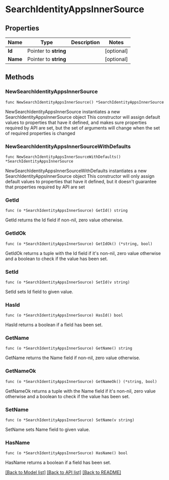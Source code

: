 # SearchIdentityAppsInnerSource

## Properties

Name | Type | Description | Notes
------------ | ------------- | ------------- | -------------
**Id** | Pointer to **string** |  | [optional] 
**Name** | Pointer to **string** |  | [optional] 

## Methods

### NewSearchIdentityAppsInnerSource

`func NewSearchIdentityAppsInnerSource() *SearchIdentityAppsInnerSource`

NewSearchIdentityAppsInnerSource instantiates a new SearchIdentityAppsInnerSource object
This constructor will assign default values to properties that have it defined,
and makes sure properties required by API are set, but the set of arguments
will change when the set of required properties is changed

### NewSearchIdentityAppsInnerSourceWithDefaults

`func NewSearchIdentityAppsInnerSourceWithDefaults() *SearchIdentityAppsInnerSource`

NewSearchIdentityAppsInnerSourceWithDefaults instantiates a new SearchIdentityAppsInnerSource object
This constructor will only assign default values to properties that have it defined,
but it doesn't guarantee that properties required by API are set

### GetId

`func (o *SearchIdentityAppsInnerSource) GetId() string`

GetId returns the Id field if non-nil, zero value otherwise.

### GetIdOk

`func (o *SearchIdentityAppsInnerSource) GetIdOk() (*string, bool)`

GetIdOk returns a tuple with the Id field if it's non-nil, zero value otherwise
and a boolean to check if the value has been set.

### SetId

`func (o *SearchIdentityAppsInnerSource) SetId(v string)`

SetId sets Id field to given value.

### HasId

`func (o *SearchIdentityAppsInnerSource) HasId() bool`

HasId returns a boolean if a field has been set.

### GetName

`func (o *SearchIdentityAppsInnerSource) GetName() string`

GetName returns the Name field if non-nil, zero value otherwise.

### GetNameOk

`func (o *SearchIdentityAppsInnerSource) GetNameOk() (*string, bool)`

GetNameOk returns a tuple with the Name field if it's non-nil, zero value otherwise
and a boolean to check if the value has been set.

### SetName

`func (o *SearchIdentityAppsInnerSource) SetName(v string)`

SetName sets Name field to given value.

### HasName

`func (o *SearchIdentityAppsInnerSource) HasName() bool`

HasName returns a boolean if a field has been set.


[[Back to Model list]](../README.md#documentation-for-models) [[Back to API list]](../README.md#documentation-for-api-endpoints) [[Back to README]](../README.md)


